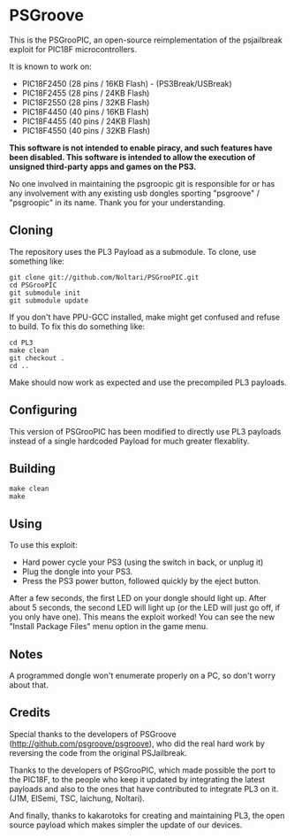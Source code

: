 PSGroove
========

This is the PSGrooPIC, an open-source reimplementation of the psjailbreak exploit for
PIC18F microcontrollers.

It is known to work on:

- PIC18F2450 (28 pins / 16KB Flash) - (PS3Break/USBreak)
- PIC18F2455 (28 pins / 24KB Flash)
- PIC18F2550 (28 pins / 32KB Flash)
- PIC18F4450 (40 pins / 16KB Flash)
- PIC18F4455 (40 pins / 24KB Flash)
- PIC18F4550 (40 pins / 32KB Flash)

**This software is not intended to enable piracy, and such features
have been disabled.  This software is intended to allow the execution
of unsigned third-party apps and games on the PS3.**

No one involved in maintaining the psgroopic git is responsible for or has any involvement with any existing usb dongles sporting "psgroove" / "psgroopic" in its name. Thank you for your understanding.


Cloning
-------
The repository uses the PL3 Payload as a submodule.  To clone, use something like:

    git clone git://github.com/Noltari/PSGrooPIC.git
    cd PSGrooPIC
    git submodule init
    git submodule update

If you don't have PPU-GCC installed, make might get confused and refuse to build. To fix this do something like:

    cd PL3
    make clean
    git checkout .
    cd ..

Make should now work as expected and use the precompiled PL3 payloads.


Configuring
-----------

This version of PSGrooPIC has been modified to directly use PL3 payloads instead of a single hardcoded Payload for much greater flexablity.


Building
--------

    make clean
    make


Using
-----
To use this exploit:
  
* Hard power cycle your PS3 (using the switch in back, or unplug it)
* Plug the dongle into your PS3.
* Press the PS3 power button, followed quickly by the eject button.

After a few seconds, the first LED on your dongle should light up.
After about 5 seconds, the second LED will light up (or the LED will
just go off, if you only have one).  This means the exploit worked!
You can see the new "Install Package Files" menu option in the game
menu.


Notes
-----
A programmed dongle won't enumerate properly on a PC, so don't worry
about that.


Credits
-------
Special thanks to the developers of PSGroove (http://github.com/psgroove/psgroove), who did the real hard work by reversing the code from the original PSJailbreak.

Thanks to the developers of PSGrooPIC, which made possible the port to the PIC18F, to the people who keep it updated by integrating the latest payloads and also to the ones that have contributed to integrate PL3 on it. (J1M, ElSemi, TSC, laichung, Noltari).

And finally, thanks to kakarotoks for creating and maintaining PL3, the open source payload which makes simpler the update of our devices.